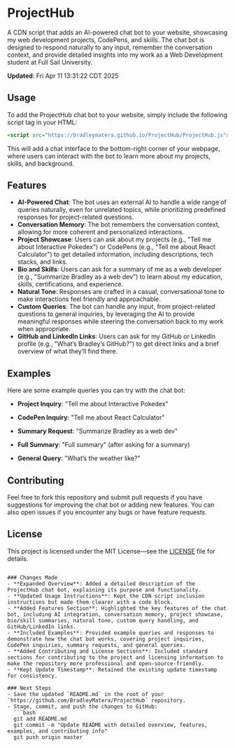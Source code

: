 # ProjectHub

A CDN script that adds an AI-powered chat bot to your website, showcasing my web development projects, CodePens, and skills. The chat bot is designed to respond naturally to any input, remember the conversation context, and provide detailed insights into my work as a Web Development student at Full Sail University.

**Updated**: Fri Apr 11 13:31:22 CDT 2025

## Usage

To add the ProjectHub chat bot to your website, simply include the following script tag in your HTML:

```html
<script src="https://bradleymatera.github.io/ProjectHub/ProjectHub.js"></script>
```

This will add a chat interface to the bottom-right corner of your webpage, where users can interact with the bot to learn more about my projects, skills, and background.

## Features

- **AI-Powered Chat**: The bot uses an external AI to handle a wide range of queries naturally, even for unrelated topics, while prioritizing predefined responses for project-related questions.
- **Conversation Memory**: The bot remembers the conversation context, allowing for more coherent and personalized interactions.
- **Project Showcase**: Users can ask about my projects (e.g., "Tell me about Interactive Pokedex") or CodePens (e.g., "Tell me about React Calculator") to get detailed information, including descriptions, tech stacks, and links.
- **Bio and Skills**: Users can ask for a summary of me as a web developer (e.g., "Summarize Bradley as a web dev") to learn about my education, skills, certifications, and experience.
- **Natural Tone**: Responses are crafted in a casual, conversational tone to make interactions feel friendly and approachable.
- **Custom Queries**: The bot can handle any input, from project-related questions to general inquiries, by leveraging the AI to provide meaningful responses while steering the conversation back to my work when appropriate.
- **GitHub and LinkedIn Links**: Users can ask for my GitHub or LinkedIn profile (e.g., "What’s Bradley’s GitHub?") to get direct links and a brief overview of what they’ll find there.

## Examples

Here are some example queries you can try with the chat bot:

- **Project Inquiry**: "Tell me about Interactive Pokedex"  

- **CodePen Inquiry**: "Tell me about React Calculator"  

- **Summary Request**: "Summarize Bradley as a web dev"  

- **Full Summary**: "Full summary" (after asking for a summary)  
  
- **General Query**: "What’s the weather like?"
  
## Contributing

Feel free to fork this repository and submit pull requests if you have suggestions for improving the chat bot or adding new features. You can also open issues if you encounter any bugs or have feature requests.

## License

This project is licensed under the MIT License—see the [LICENSE](LICENSE) file for details.
```

### Changes Made
- **Expanded Overview**: Added a detailed description of the ProjectHub chat bot, explaining its purpose and functionality.
- **Updated Usage Instructions**: Kept the CDN script inclusion instructions but made them clearer with a code block.
- **Added Features Section**: Highlighted the key features of the chat bot, including AI integration, conversation memory, project showcase, bio/skill summaries, natural tone, custom query handling, and GitHub/LinkedIn links.
- **Included Examples**: Provided example queries and responses to demonstrate how the chat bot works, covering project inquiries, CodePen inquiries, summary requests, and general queries.
- **Added Contributing and License Sections**: Included standard sections for contributing to the project and licensing information to make the repository more professional and open-source-friendly.
- **Kept Update Timestamp**: Retained the existing update timestamp for consistency.

### Next Steps
- Save the updated `README.md` in the root of your `https://github.com/BradleyMatera/ProjectHub` repository.
- Stage, commit, and push the changes to GitHub:
  ```bash
  git add README.md
  git commit -m "Update README with detailed overview, features, examples, and contributing info"
  git push origin master
